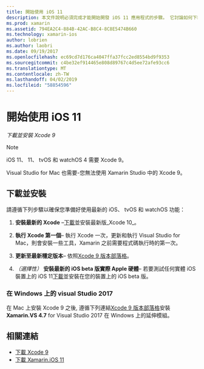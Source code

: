 ```yaml
---
title: 開始使用 iOS 11
description: 本文件說明必須完成才能開始開發 iOS 11 應用程式的步驟。 它討論如何下載 Xcode 和更新 Visual Studio 2019。
ms.prod: xamarin
ms.assetid: 794EA2C4-884B-42AC-B8C4-8C8E5474B660
ms.technology: xamarin-ios
author: lobrien
ms.author: laobri
ms.date: 09/19/2017
ms.openlocfilehash: ec69cd7d176ca4047ffa37fcc2ed8554bd9f9353
ms.sourcegitcommit: c4be32ef914465e808d89767c4d5ee72afe93cc6
ms.translationtype: MT
ms.contentlocale: zh-TW
ms.lasthandoff: 04/02/2019
ms.locfileid: "58854596"
---
```

# <a name="getting-started-with-ios-11"></a>開始使用 iOS 11

_下載並安裝 Xcode 9_

> [!NOTE]
> iOS 11、 11、 tvOS 和 watchOS 4 需要 Xcode 9。
>
> Visual Studio for Mac 也需要-您無法使用 Xamarin Studio 中的 Xcode 9。

## <a name="download-and-install"></a>下載並安裝

請遵循下列步驟以確保您準備好使用最新的 iOS、 tvOS 和 watchOS 功能：

1. **安裝最新的 Xcode** –[下載](https://developer.apple.com/download/)並安裝最新版_Xcode 10_。

2. **執行 Xcode 第一個**– 執行 Xcode 一次，更新和執行 Visual Studio for Mac，則會安裝一些工具，Xamarin 之前需要程式碼執行時的第一次。

3. **更新至最新穩定版本**– 依照[Xcode 9 版本部落格](https://releases.xamarin.com/stable-release-15-3-5-with-xcode-9-support/)。

4. _（選擇性）_ **安裝最新的 iOS beta 版實際 Apple 硬體**– 若要測試任何實體 iOS 裝置上的 iOS 11[下載](https://developer.apple.com/download/)並安裝在您的裝置上的 iOS beta 版。


### <a name="visual-studio-2017-on-windows"></a>在 Windows 上的 visual Studio 2017

在 Mac 上安裝 Xcode 9 之後, 遵循下列連結[Xcode 9 版本部落格](https://releases.xamarin.com/stable-release-15-3-5-with-xcode-9-support/)安裝**Xamarin.VS 4.7** for Visual Studio 2017 在 Windows 上的延伸模組。


## <a name="related-links"></a>相關連結

- [下載 Xcode 9](https://developer.apple.com/download/)
- [下載 Xamarin.iOS 11](https://releases.xamarin.com/stable-release-15-3-5-with-xcode-9-support/)
